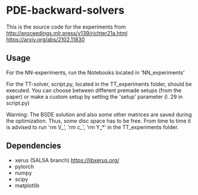 # PDE-backward-solvers
This is the source code for the experiments from 
http://proceedings.mlr.press/v139/richter21a.html
https://arxiv.org/abs/2102.11830

## Usage
For the NN-experiments, run the Notebooks located in 'NN_experiments'

For the TT-solver, script.py, located in the TT_experiments folder, should be executed. You can choose between
different premade setups (from the paper) or make a custom setup by setting the 'setup' parameter (l. 29 in
script.py)

Warning: The BSDE solution and also some other matrices are saved during the
optimization. Thus, some disc space has to be free. From time to time it is
advised to run 'rm V_*', 'rm c_*', 'rm Y_*' in the TT_experiments folder.









## Dependencies

- xerus (SALSA branch) https://libxerus.org/
- pytorch
- numpy
- scipy
- matplotlib
